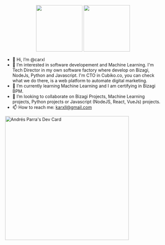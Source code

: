 <div id="header" align="center">
  <img src="https://media.giphy.com/media/LMt9638dO8dftAjtco/giphy.gif" width="150"/>
  <img src="https://media.giphy.com/media/eNAsjO55tPbgaor7ma/giphy.gif" width="150"/>
</div>

- 👋 Hi, I’m @carxl
- 👀 I’m interested in software developement and Machine Learning. I'm Tech Director in my own software factory where develop on Bizagi, NodeJs, Python and Javascript. I'm CTO in Cubiko.co, you can check what we do there, is a web platform to automate digital marketing. 
- 🌱 I’m currently learning Machine Learning and I am certifying in Bizagi BPM.
- 💞️ I’m looking to collaborate on Bizagi Projects, Machine Learning projects, Python projects or Javascript (NodeJS, React, VueJs) projects.
- 📫 How to reach me: karxll@gmail.com

<!---
carxl/carxl is a ✨ special ✨ repository because its `README.md` (this file) appears on your GitHub profile.
You can click the Preview link to take a look at your changes.
--->

<a href="https://app.daily.dev/AndresPlus"><img src="https://api.daily.dev/devcards/98551df1330e42cf941c94f6dd1bc368.png?r=xb3" width="400" alt="Andrés Parra's Dev Card"/></a>
